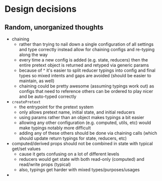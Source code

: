 # Design decisions

## Random, unorganized thoughts
- chaining
  - rather than trying to nail down a single configuration of all settings and type correctly instead allow for chaining configs and re-typing along the way
  - every time a new config is added (e.g. state, reducers) then the entire pretext object is returned and retyped via generic params
  - because of ^ it's easier to split reducer typings into config and final types so mixed intents and gaps are avoided (should be easier to maintain, as well)
  - chaining could be pretty awesome (assuming typings work out) as configs that need to reference others can be ordered to play nicer and be auto-typed correctly
- `createPretext`
  - the entrypoint for the pretext system
  - only allows pretext name, initial state, and initial reducers
  - using params rather than an object makes typings a bit easier
  - allowing any other configuration (e.g. computed, utils, etc) would make typings notably more difficult
  - adding any of these others should be done via chaining calls (which should update return typings for state, reducers, etc)
- computed/derived props should not be combined in state with typical get/set values
  - cause it gets confusing on a lot of different levels
  - reducers would get state with both read-only (computed) and read/write props (typical)
  - also, typings get harder with mixed types/purposes/usages
- 
